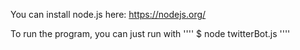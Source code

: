 You can install node.js here:
https://nodejs.org/

To run the program, you can just run with 
''''
$ node twitterBot.js
''''